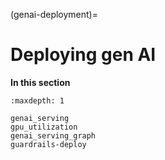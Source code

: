 (genai-deployment)=
# Deploying gen AI 

**In this section**

```{toctree}
:maxdepth: 1

genai_serving
gpu_utilization
genai_serving_graph
guardrails-deploy
```